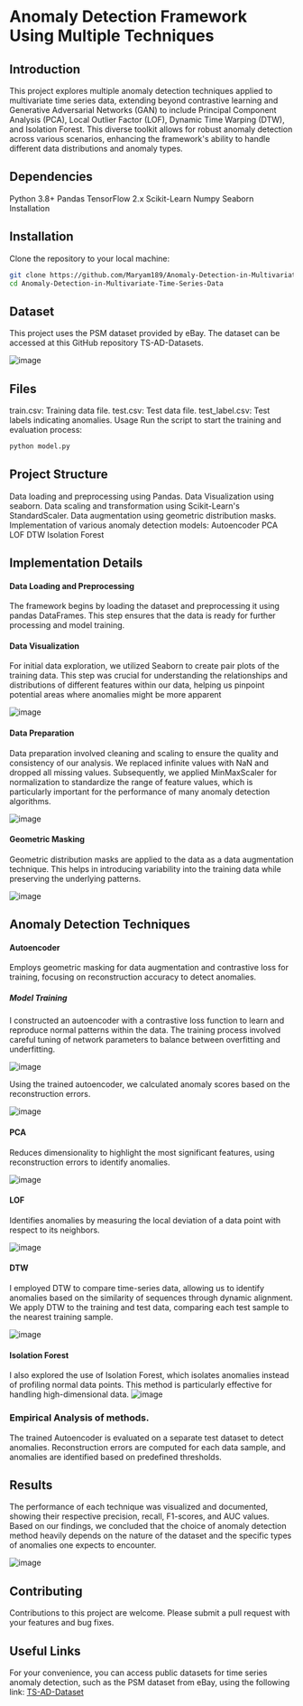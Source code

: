 # Anomaly Detection Framework Using Multiple Techniques

## Introduction
This project explores multiple anomaly detection techniques applied to multivariate time series data, extending beyond contrastive learning and Generative Adversarial Networks (GAN) to include Principal Component Analysis (PCA), Local Outlier Factor (LOF), Dynamic Time Warping (DTW), and Isolation Forest. This diverse toolkit allows for robust anomaly detection across various scenarios, enhancing the framework's ability to handle different data distributions and anomaly types.

## Dependencies
Python 3.8+
Pandas
TensorFlow 2.x
Scikit-Learn
Numpy
Seaborn
Installation

## Installation

Clone the repository to your local machine:

```bash
git clone https://github.com/Maryam189/Anomaly-Detection-in-Multivariate-Time-Series-Data.git
cd Anomaly-Detection-in-Multivariate-Time-Series-Data
```

## Dataset
This project uses the PSM dataset provided by eBay. The dataset can be accessed at this GitHub repository TS-AD-Datasets.

![image](https://github.com/Maryam189/Anomaly-Detection-in-Multivariate-Time-Series-Data/assets/76420523/7f780968-7b5a-4edb-a3e9-91f0d6ece03f)

## Files
train.csv: Training data file.
test.csv: Test data file.
test_label.csv: Test labels indicating anomalies.
Usage
Run the script to start the training and evaluation process:

```bash
python model.py
```

## Project Structure
Data loading and preprocessing using Pandas.
Data Visualization using seaborn.
Data scaling and transformation using Scikit-Learn's StandardScaler.
Data augmentation using geometric distribution masks.
Implementation of various anomaly detection models:
Autoencoder
PCA
LOF
DTW
Isolation Forest

## Implementation Details
#### Data Loading and Preprocessing
The framework begins by loading the dataset and preprocessing it using pandas DataFrames. This step ensures that the data is ready for further processing and model training.

#### Data Visualization 
For initial data exploration, we utilized Seaborn to create pair plots of the training data. This step was crucial for understanding the relationships and distributions of different features within our data, helping us pinpoint potential areas where anomalies might be more apparent

![image](https://github.com/Maryam189/Anomaly-Detection-in-Multivariate-Time-Series-Data/assets/76420523/7f0afdd4-7f29-4635-9d50-3b55583afc5a)

#### Data Preparation 
Data preparation involved cleaning and scaling to ensure the quality and consistency of our analysis. We replaced infinite values with NaN and dropped all missing values. Subsequently, we applied MinMaxScaler for normalization to standardize the range of feature values, which is particularly important for the performance of many anomaly detection algorithms. 

![image](https://github.com/Maryam189/Anomaly-Detection-in-Multivariate-Time-Series-Data/assets/76420523/9e3e19a5-3b18-469a-88b7-7744dc5b98bf)


#### Geometric Masking
Geometric distribution masks are applied to the data as a data augmentation technique. This helps in introducing variability into the training data while preserving the underlying patterns.


![image](https://github.com/Maryam189/Anomaly-Detection-in-Multivariate-Time-Series-Data/assets/76420523/0f785228-14b5-47f3-b2af-235edd40cf59)


## Anomaly Detection Techniques 
#### Autoencoder
Employs geometric masking for data augmentation and contrastive loss for training, focusing on reconstruction accuracy to detect anomalies.

##### Model Training 
I constructed an autoencoder with a contrastive loss function to learn and reproduce normal patterns within the data. The training process involved careful tuning of network parameters to balance between overfitting and underfitting. 

![image](https://github.com/Maryam189/Anomaly-Detection-in-Multivariate-Time-Series-Data/assets/76420523/d20728de-640e-46d8-b81a-f482bea70b9f)

Using the trained autoencoder, we calculated anomaly scores based on the reconstruction errors. 

![image](https://github.com/Maryam189/Anomaly-Detection-in-Multivariate-Time-Series-Data/assets/76420523/db5bae2e-579e-4d19-a20a-0597443acfde)

#### PCA
Reduces dimensionality to highlight the most significant features, using reconstruction errors to identify anomalies.

![image](https://github.com/Maryam189/Anomaly-Detection-in-Multivariate-Time-Series-Data/assets/76420523/8cd3d6e5-4526-435d-b382-dfac56c0eb54)

#### LOF
Identifies anomalies by measuring the local deviation of a data point with respect to its neighbors.

![image](https://github.com/Maryam189/Anomaly-Detection-in-Multivariate-Time-Series-Data/assets/76420523/dd5718c8-65ce-47bb-a515-87959fbd2380)

#### DTW
I employed DTW to compare time-series data, allowing us to identify anomalies based on the similarity of sequences through dynamic alignment. We apply DTW to the training and test data, comparing each test sample to the nearest training sample. 

![image](https://github.com/Maryam189/Anomaly-Detection-in-Multivariate-Time-Series-Data/assets/76420523/c197b7a9-8440-49ef-81b2-852a05e54226)

#### Isolation Forest
I also explored the use of Isolation Forest, which isolates anomalies instead of profiling normal data points. This method is particularly effective for handling high-dimensional data. 
![image](https://github.com/Maryam189/Anomaly-Detection-in-Multivariate-Time-Series-Data/assets/76420523/61e6437d-d5df-471a-9a4c-d3b8440e3cb0)

### Empirical Analysis of methods. 
The trained Autoencoder is evaluated on a separate test dataset to detect anomalies. Reconstruction errors are computed for each data sample, and anomalies are identified based on predefined thresholds.

## Results
The performance of each technique was visualized and documented, showing their respective precision, recall, F1-scores, and AUC values. Based on our findings, we concluded that the choice of anomaly detection method heavily depends on the nature of the dataset and the specific types of anomalies one expects to encounter. 

![image](https://github.com/Maryam189/Anomaly-Detection-in-Multivariate-Time-Series-Data/assets/76420523/e4044f52-e9b9-401e-803a-3708744923ec)


## Contributing
Contributions to this project are welcome. Please submit a pull request with your features and bug fixes.

## Useful Links
For your convenience, you can access public datasets for time series anomaly detection, such as the PSM dataset from eBay, using the following link: [TS-AD-Dataset](https://github.com/elisejiuqizhang/TS-AD-Datasets)
